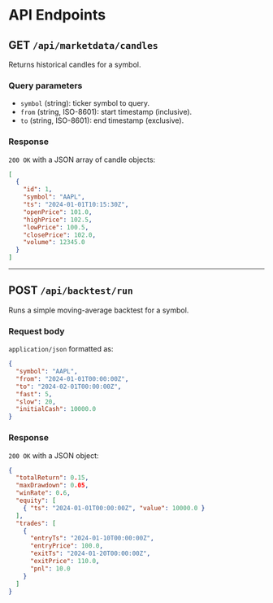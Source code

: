 # API Endpoints

## GET `/api/marketdata/candles`

Returns historical candles for a symbol.

### Query parameters

- `symbol` (string): ticker symbol to query.
- `from` (string, ISO-8601): start timestamp (inclusive).
- `to` (string, ISO-8601): end timestamp (exclusive).

### Response

`200 OK` with a JSON array of candle objects:

```json
[
  {
    "id": 1,
    "symbol": "AAPL",
    "ts": "2024-01-01T10:15:30Z",
    "openPrice": 101.0,
    "highPrice": 102.5,
    "lowPrice": 100.5,
    "closePrice": 102.0,
    "volume": 12345.0
  }
]
```

---

## POST `/api/backtest/run`

Runs a simple moving-average backtest for a symbol.

### Request body

`application/json` formatted as:

```json
{
  "symbol": "AAPL",
  "from": "2024-01-01T00:00:00Z",
  "to": "2024-02-01T00:00:00Z",
  "fast": 5,
  "slow": 20,
  "initialCash": 10000.0
}
```

### Response

`200 OK` with a JSON object:

```json
{
  "totalReturn": 0.15,
  "maxDrawdown": 0.05,
  "winRate": 0.6,
  "equity": [
    { "ts": "2024-01-01T00:00:00Z", "value": 10000.0 }
  ],
  "trades": [
    {
      "entryTs": "2024-01-10T00:00:00Z",
      "entryPrice": 100.0,
      "exitTs": "2024-01-20T00:00:00Z",
      "exitPrice": 110.0,
      "pnl": 10.0
    }
  ]
}
```

